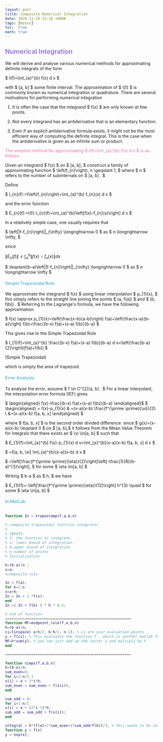 ```yaml
---
layout: post
title: Composite Numerical Integration
date: 2020-11-10 23:18 +0800
tags: [Notes]
toc:  true
math: true
---
```


<!-- Global site tag (gtag.js) - Google Analytics -->
  <script async src="https://www.googletagmanager.com/gtag/js?id=G-TG0XJZG53F"></script>
  <script>
    window.dataLayer = window.dataLayer || [];
    function gtag(){dataLayer.push(arguments);}
    gtag('js', new Date());

    gtag('config', 'G-TG0XJZG53F');
  </script>


## <font color= 977FD7> Numerical Integration</font>

We will derive and analyse various numerical methods for approximating definite integrals of the form

$ I(f)=\int_{a}^{b} f(x) d x $

with $ [a, b] $ some finite interval. The approximation of $ I(f) $ is commonly known as numerical integration or quadrature. There are several motivations for performing numerical integration

1. It is often the case that the integrand $ f(x) $ are only known at few points.

2. Not every integrand has an antiderivative that is an elementary function.

3. Even if an explicit antiderivative formula exists, it might not be the most efficient way of computing the definite integral. This is the case when the antiderivative is given as an infinite sum or product.


<font color= E675A7> The simplest method for approximating $ I(f)=\int_{a}^{b} f(x) d x $ is as follows.</font>


Given an integrand $ f(x) $ on $ [a, b], $ construct a family of approximating function $ \left(f_{n}\right), n \geqslant 1, $ where $ n $ refers to the number of subintervals on $ [a, b] . $

Define

$ I_{n}(f):=I\left(f_{n}\right)=\int_{a}^{b} f_{n}(x) d x $

and the error function

$ E_{n}(f):=I(f)-I_{n}(f)=\int_{a}^{b}\left[f(x)-f_{n}(x)\right] d x $

In a relatively simple case, one usually requires that

$ \left\|\|f-f_{n}\right\|\|_{\infty} \longrightarrow 0 $ as $ n \longrightarrow \infty, $

since

$\left\|E_{n}(f)\right\|\leqslant \int_{a}^{b}\left\|f(x)-f_{n}(x)\right\| d x$



$ \leqslant(b-a)\left\|\|f-f_{n}\right\|\|_{\infty} \longrightarrow 0 $ as $ n \longrightarrow \infty $


#### <font color= 6FBCE1> Simple Trapezoidal Rule </font>


We approximate the integrand $ f(x) $ using linear interpolation $ p_{1}(x), $ this simply refers to the straight line joining the points $ (a, f(a)) $ and $ (b, f(b)) . $ Referring to the Lagrange's formula, we have the following approximation

$ f(x) \approx p_{1}(x)=\left(\frac{x-b}{a-b}\right) f(a)+\left(\frac{x-a}{b-a}\right) f(b)=\frac{(b-x) f(a)+(x-a) f(b)}{b-a} $

This gives rise to the Simple Trapezoidal Rule



$ I_{1}(f)=\int_{a}^{b} \frac{(b-x) f(a)+(x-a) f(b)}{b-a} d x=\left(\frac{b-a}{2}\right)[f(a)+f(b)] $

(Simple Trapezoidal)

which is simply the area of trapezoid.


#### <font color= 6FBCE1> Error Analysis </font>


To analyse the error, assume $ f \in C^{2}[a, b] . $ For a linear interpolant, the interpolation error formula (IEF) gives



$ \begin{aligned} f(x)-\frac{(b-x) f(a)+(x-a) f(b)}{b-a} \end{aligned}$
$ \begin{aligned} = f(x)-p_{1}(x) & =(x-a)(x-b) \frac{f^{\prime \prime}(\xi)}{2} \\ &=(x-a)(x-b) f[a, b, x] \end{aligned} $



where $ f[a, b, x] $ is the second order divided difference. since $ g(x)=(x-a)(x-b) \leqslant 0 $ on $ [a, b],$ it follows from the Mean Value Theorem for Integrals that there exists an $ \xi \in[a, b] $ such that

$ E_{1}(f)=\int_{a}^{b} f(x)-p_{1}(x) d x=\int_{a}^{b}(x-a)(x-b) f[a, b, x] d x $

$ =f[a, b, \xi] \int_{a}^{b}(x-a)(x-b) d x $

$ =\left[\frac{f^{\prime \prime}(\eta)}{2}\right]\left[-\frac{1}{6}(b-a)^{3}\right], $ for some $ \eta \in[a, b] $

Writing $ b-a $ as $ h, $ we have



$ E_{1}(f)=-\left[\frac{f^{\prime \prime}(\eta)}{12}\right] h^{3} \quad $ for some $ \eta \in[a, b] $



#### <font color= 6FBCE1> In MatLab </font>

```matlab

function In = trapezcomp(f,a,b,n)

% composite trapezoidal function integrator
%
% INPUTS:
% f: the function to integrate
% a: lower bound of integration
% b:upper bound of integration
% n:number of points
% Initialization

h=(b-a)/n ;
x=a;
%composite rule

In = f(a);
for k=2:n
x=x+h;
In = In + 2.*f(x);
end
In =( In + f(b) ) * h * 0.5;

% end of function
==========================================================
function MF=midpoint_rule(f,a,b,n)
h=(b-a)/n;
ci=linspace( a+h/2, b-h/2, n-1); % ci are your evaluation points
y = f(ci); % This evaluates the function f , which is another matlab function
MF=h*sum(y); % you can just add up the vector y and multiply by h
end

==========================================================

function simps(f,a,b,n)
h=(b-a)/n;
sum_even=0;
for i=1:n/2-1
x(i) = a + 2*i*h;
sum_even = sum_even + f(x(i));
end

sum_odd = 0;
for i=1:n/2
x(i) = a + (2*i-1)*h;
sum_odd = sum_odd + f(x(i));
end

integral = h*(f(a)+2*sum_even+4*sum_odd+f(b))/3; % this needs to be changed accordingly with the specific problem you have at hand , before proceeding the command line
function y = f(x)
y = exp(x);
```
